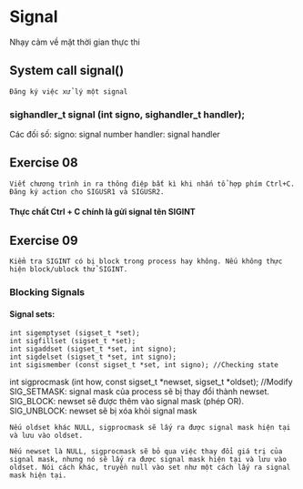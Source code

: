 # Signal
Nhạy cảm về mặt thời gian thực thi
## System call signal()
    Đăng ký việc xử lý một signal
### sighandler_t signal (int signo, sighandler_t handler);
Các đối số:
    signo: signal number
    handler: signal handler

## Exercise 08

    Viết chương trình in ra thông điệp bất kì khi nhấn tổ hợp phím Ctrl+C. Đăng ký action cho SIGUSR1 và SIGUSR2.
#### Thực chất Ctrl + C chính là gửi signal tên SIGINT

## Exercise 09
    Kiểm tra SIGINT có bị block trong process hay không. Nếu không thực hiện block/ublock thử SIGINT.

### Blocking Signals

#### Signal sets:
    int sigemptyset (sigset_t *set);
    int sigfillset (sigset_t *set);
    int sigaddset (sigset_t *set, int signo);
    int sigdelset (sigset_t *set, int signo);
    int sigismember (const sigset_t *set, int signo); //Checking state

int sigprocmask (int how, const sigset_t *newset, sigset_t *oldset); //Modify
    SIG_SETMASK: signal mask của process sẽ bị thay đổi thành newset.
    SIG_BLOCK: newset sẽ được thêm vào signal mask (phép OR).
    SIG_UNBLOCK: newset sẽ bị xóa khỏi signal mask

    Nếu oldset khác NULL, sigprocmask sẽ lấy ra được signal mask hiện tại và lưu vào oldset.

    Nếu newset là NULL, sigprocmask sẽ bỏ qua việc thay đổi giá trị của signal mask, nhưng nó sẽ lấy ra được signal mask hiện tại và lưu vào oldset. Nói cách khác, truyền null vào set như một cách lấy ra signal mask hiện tại.
